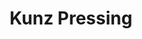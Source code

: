---
title: "Kunz Pressing"
url: /annemasse/kunz-pressing-avenue-louis-pasteur/
shop: blanchisserie
---